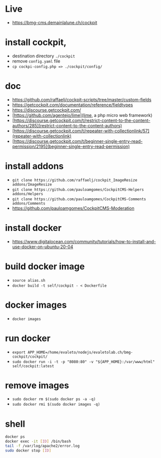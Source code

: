# Live

* https://bmg-cms.demainlalune.ch/cockpit

# install cockpit,

* destination directory `./cockpit`
* remove `config.yaml` file
* `cp cockpi-config.php => ./cockpit/config/`

# doc
* https://github.com/raffaelj/cockpit-scripts/tree/master/custom-fields
* https://getcockpit.com/documentation/reference/fieldtypes
* https://discourse.getcockpit.com/
* [https://github.com/agentejo/lime](lime, a php micro web framework)
* [https://discourse.getcockpit.com/t/restrict-content-to-the-content-authors/285](restrict-content-to-the-content-authors)
* [https://discourse.getcockpit.com/t/repeater-with-collectionlink/57](repeater-with-collectionlink)
* [https://discourse.getcockpit.com/t/beginner-single-entry-read-permission/2195](beginner-single-entry-read-permission)

# install addons

* `git clone https://github.com/raffaelj/cockpit_ImageResize addons/ImageResize`
* `git clone https://github.com/pauloamgomes/CockpitCMS-Helpers addons/Helpers`
* `git clone https://github.com/pauloamgomes/CockpitCMS-Comments addons/Comments`
* https://github.com/pauloamgomes/CockpitCMS-Moderation

# install docker
* https://www.digitalocean.com/community/tutorials/how-to-install-and-use-docker-on-ubuntu-20-04

# build docker image
* `source alias.sh`
* `docker build -t self/cockpit - < Dockerfile`

# docker images

* `docker images`

# run docker

* `export APP_HOME=/home/evaleto/nodejs/evaletolab.ch/bmg-cockpit/cockpit/`
* `sudo docker run -i -t -p "8080:80" -v "${APP_HOME}:/var/www/html"  self/cockpit:latest`

# remove images

* `sudo docker rm $(sudo docker ps -a -q)`
* `sudo docker rmi $(sudo docker images -q)`

# shell 

``` bash
docker ps
docker exec -it [ID] /bin/bash
tail -f /var/log/apache2/error.log
sudo docker stop [ID]
```
